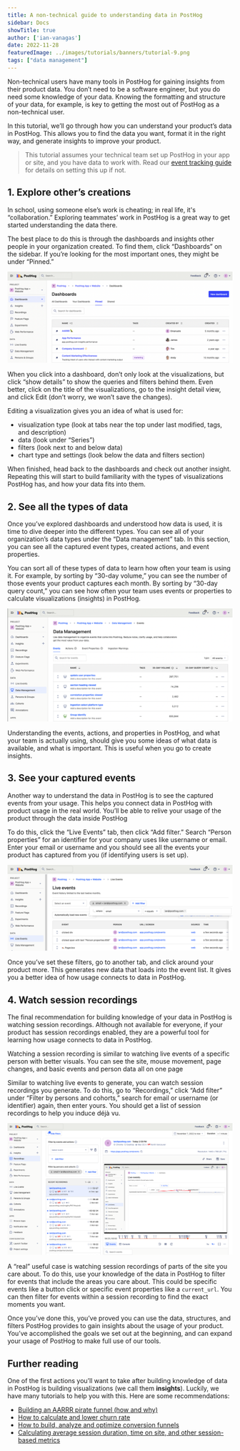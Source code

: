 ```yaml
---
title: A non-technical guide to understanding data in PostHog
sidebar: Docs
showTitle: true
author: ['ian-vanagas']
date: 2022-11-28
featuredImage: ../images/tutorials/banners/tutorial-9.png
tags: ["data management"]
---
```


Non-technical users have many tools in PostHog for gaining insights from their product data. You don’t need to be a software engineer, but you do need some knowledge of your data. Knowing the formatting and structure of your data, for example, is key to getting the most out of PostHog as a non-technical user.

In this tutorial, we’ll go through how you can understand your product’s data in PostHog. This allows you to find the data you want, format it in the right way, and generate insights to improve your product. 

> This tutorial assumes your technical team set up PostHog in your app or site, and you have data to work with. Read our [event tracking guide](/tutorials/event-tracking-guide) for details on setting this up if not.

## 1. Explore other’s creations

In school, using someone else’s work is cheating; in real life, it's “collaboration.” Exploring teammates’ work in PostHog is a great way to get started understanding the data there.

The best place to do this is through the dashboards and insights other people in your organization created. To find them, click “Dashboards” on the sidebar. If you’re looking for the most important ones, they might be under “Pinned.”

![Dashboards](../images/tutorials/non-technical-guide-to-data/dashboards.png)

When you click into a dashboard, don’t only look at the visualizations, but click “show details” to show the queries and filters behind them. Even better, click on the title of the visualizations, go to the insight detail view, and click Edit (don’t worry, we won’t save the changes).

Editing a visualization gives you an idea of what is used for:

- visualization type (look at tabs near the top under last modified, tags, and description)
- data (look under “Series”)
- filters (look next to and below data)
- chart type and settings (look below the data and filters section)

When finished, head back to the dashboards and check out another insight. Repeating this will start to build familiarity with the types of visualizations PostHog has, and how your data fits into them.

## 2. See all the types of data

Once you’ve explored dashboards and understood how data is used, it is time to dive deeper into the different types. You can see all of your organization’s data types under the “Data management” tab. In this section, you can see all the captured event types, created actions, and event properties.

You can sort all of these types of data to learn how often your team is using it. For example, by sorting by “30-day volume,” you can see the number of those events your product captures each month. By sorting by “30-day query count,” you can see how often your team uses events or properties to calculate visualizations (insights) in PostHog.

![Data management](../images/tutorials/non-technical-guide-to-data/data-management.png)

Understanding the events, actions, and properties in PostHog, and what your team is actually using, should give you some ideas of what data is available, and what is important. This is useful when you go to create insights.

## 3. See your captured events

Another way to understand the data in PostHog is to see the captured events from your usage. This helps you connect data in PostHog with product usage in the real world. You’ll be able to relive your usage of the product through the data inside PostHog

To do this, click the “Live Events” tab, then click “Add filter.” Search “Person properties” for an identifier for your company uses like username or email. Enter your email or username and you should see all the events your product has captured from you (if identifying users is set up).

![Live events](../images/tutorials/non-technical-guide-to-data/live-events.png)

Once you’ve set these filters, go to another tab, and click around your product more. This generates new data that loads into the event list. It gives you a better idea of how usage connects to data in PostHog.

## 4. Watch session recordings

The final recommendation for building knowledge of your data in PostHog is watching session recordings. Although not available for everyone, if your product has session recordings enabled, they are a powerful tool for learning how usage connects to data in PostHog.

Watching a session recording is similar to watching live events of a specific person with better visuals. You can see the site, mouse movement, page changes, and basic events and person data all on one page

Similar to watching live events to generate, you can watch session recordings you generate. To do this, go to “Recordings,” click “Add filter” under “Filter by persons and cohorts,” search for email or username (or identifier) again, then enter yours. You should get a list of session recordings to help you induce déjà vu.

![Session recordings](../images/tutorials/non-technical-guide-to-data/session-recordings.png)

A “real” useful case is watching session recordings of parts of the site you care about. To do this, use your knowledge of the data in PostHog to filter for events that include the areas you care about. This could be specific events like a button click or specific event properties like a `current_url`. You can then filter for events within a session recording to find the exact moments you want. 

Once you’ve done this, you’ve proved you can use the data, structures, and filters PostHog provides to gain insights about the usage of your product. You’ve accomplished the goals we set out at the beginning, and can expand your usage of PostHog to make full use of our tools.

## Further reading

One of the first actions you’ll want to take after building knowledge of data in PostHog is building visualizations (we call them **insights**). Luckily, we have many tutorials to help you with this. Here are some recommendations:

- [Building an AARRR pirate funnel (how and why)](/blog/aarrr-pirate-funnel)
- [How to calculate and lower churn rate](/tutorials/churn-rate)
- [How to build, analyze and optimize conversion funnels](/tutorials/funnels)
- [Calculating average session duration, time on site, and other session-based metrics](/tutorials/session-metrics)